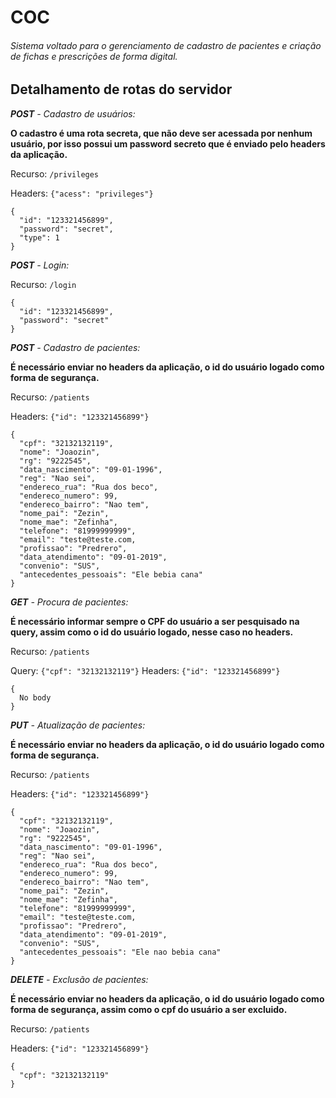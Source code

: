# COC

###### Sistema voltado para o gerenciamento de cadastro de pacientes e criação de fichas e prescrições de forma digital.

## Detalhamento de rotas do servidor

_**POST** - Cadastro de usuários:_

**O cadastro é uma rota secreta, que não deve ser acessada por nenhum usuário, por isso possui um password secreto que é enviado pelo headers da aplicação.**

Recurso: `/privileges`

Headers: `{"acess": "privileges"}`

```
{
  "id": "123321456899",
  "password": "secret",
  "type": 1
}
```

_**POST** - Login:_

Recurso: `/login`

```
{
  "id": "123321456899",
  "password": "secret"
}
```

_**POST** - Cadastro de pacientes:_

**É necessário enviar no headers da aplicação, o id do usuário logado como forma de segurança.**

Recurso: `/patients`

Headers: `{"id": "123321456899"}`

```
{
  "cpf": "32132132119",
  "nome": "Joaozin",
  "rg": "9222545",
  "data_nascimento": "09-01-1996",
  "reg": "Nao sei",
  "endereco_rua": "Rua dos beco",
  "endereco_numero": 99,
  "endereco_bairro": "Nao tem",
  "nome_pai": "Zezin",
  "nome_mae": "Zefinha",
  "telefone": "81999999999",
  "email": "teste@teste.com,
  "profissao": "Predrero",
  "data_atendimento": "09-01-2019",
  "convenio": "SUS",
  "antecedentes_pessoais": "Ele bebia cana"
}
```

_**GET** - Procura de pacientes:_

**É necessário informar sempre o CPF do usuário a ser pesquisado na query, assim como o id do usuário logado, nesse caso no headers.**

Recurso: `/patients`

Query: `{"cpf": "32132132119"}`
Headers: `{"id": "123321456899"}`

```
{
  No body
}
```

_**PUT** - Atualização de pacientes:_

**É necessário enviar no headers da aplicação, o id do usuário logado como forma de segurança.**

Recurso: `/patients`

Headers: `{"id": "123321456899"}`

```
{
  "cpf": "32132132119",
  "nome": "Joaozin",
  "rg": "9222545",
  "data_nascimento": "09-01-1996",
  "reg": "Nao sei",
  "endereco_rua": "Rua dos beco",
  "endereco_numero": 99,
  "endereco_bairro": "Nao tem",
  "nome_pai": "Zezin",
  "nome_mae": "Zefinha",
  "telefone": "81999999999",
  "email": "teste@teste.com,
  "profissao": "Predrero",
  "data_atendimento": "09-01-2019",
  "convenio": "SUS",
  "antecedentes_pessoais": "Ele nao bebia cana"
}
```

_**DELETE** - Exclusão de pacientes:_

**É necessário enviar no headers da aplicação, o id do usuário logado como forma de segurança, assim como o cpf do usuário a ser excluido.**

Recurso: `/patients`

Headers: `{"id": "123321456899"}`

```
{
  "cpf": "32132132119"
}
```